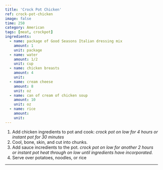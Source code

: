 ```yaml
---
title: 'Crock Pot Chicken'
ref: crock-pot-chicken
image: false
time: 250
category: American
tags: [meat, crockpot]
ingredients:
  - name: package of Good Seasons Italian dressing mix
    amount: 1
    unit: package
  - name: water
    amount: 1/2
    unit: cup
  - name: chicken breasts
    amount: 4
    unit:
  - name: cream cheese
    amount: 8
    unit: oz
  - name: can of cream of chicken soup
    amount: 10
    unit: oz
  - name: rice
    amount:
    unit:
---
```


1. Add chicken ingredients to pot and cook: *crock pot on low for 4 hours or instant pot for 30 minutes*
2. Cool, bone, skin, and cut into chunks.
3. Add sauce incredients to the pot. *crock pot on low for another 2 hours or instant pot heat through on low until ingredients have incorporated.*
4. Serve over potatoes, noodles, or rice

---
